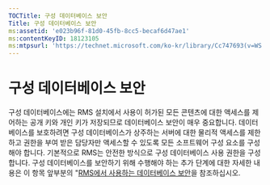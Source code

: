 ```yaml
---
TOCTitle: 구성 데이터베이스 보안
Title: 구성 데이터베이스 보안
ms:assetid: 'e023b96f-81d0-45fb-8cc5-becaf6d47ae1'
ms:contentKeyID: 18123105
ms:mtpsurl: 'https://technet.microsoft.com/ko-kr/library/Cc747693(v=WS.10)'
---
```


구성 데이터베이스 보안
======================

구성 데이터베이스에는 RMS 설치에서 사용이 허가된 모든 콘텐츠에 대한 액세스를 제어하는 공개 키와 개인 키가 저장되므로 데이터베이스 보안이 매우 중요합니다. 데이터베이스를 보호하려면 구성 데이터베이스가 상주하는 서버에 대한 물리적 액세스를 제한하고 권한을 부여 받은 담당자만 액세스할 수 있도록 모든 소프트웨어 구성 요소를 구성해야 합니다. 기본적으로 RMS는 안전한 방식으로 구성 데이터베이스 사용 권한을 구성합니다. 구성 데이터베이스를 보안하기 위해 수행해야 하는 추가 단계에 대한 자세한 내용은 이 항목 앞부분의 "[RMS에서 사용하는 데이터베이스 보안](https://technet.microsoft.com/65802f9a-81bc-4398-968a-00c9b1dca2fa)을 참조하십시오.
